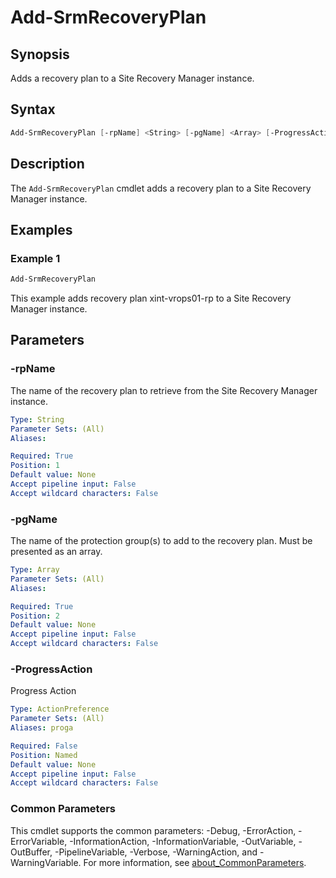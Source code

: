 # Add-SrmRecoveryPlan

## Synopsis

Adds a recovery plan to a Site Recovery Manager instance.

## Syntax

```powershell
Add-SrmRecoveryPlan [-rpName] <String> [-pgName] <Array> [-ProgressAction <ActionPreference>] [<CommonParameters>]
```

## Description

The `Add-SrmRecoveryPlan` cmdlet adds a recovery plan to a Site Recovery Manager instance.

## Examples

### Example 1

```powershell
Add-SrmRecoveryPlan
```

This example adds recovery plan xint-vrops01-rp to a Site Recovery Manager instance.

## Parameters

### -rpName

The name of the recovery plan to retrieve from the Site Recovery Manager instance.

```yaml
Type: String
Parameter Sets: (All)
Aliases:

Required: True
Position: 1
Default value: None
Accept pipeline input: False
Accept wildcard characters: False
```

### -pgName

The name of the protection group(s) to add to the recovery plan.
Must be presented as an array.

```yaml
Type: Array
Parameter Sets: (All)
Aliases:

Required: True
Position: 2
Default value: None
Accept pipeline input: False
Accept wildcard characters: False
```

### -ProgressAction

Progress Action

```yaml
Type: ActionPreference
Parameter Sets: (All)
Aliases: proga

Required: False
Position: Named
Default value: None
Accept pipeline input: False
Accept wildcard characters: False
```

### Common Parameters

This cmdlet supports the common parameters: -Debug, -ErrorAction, -ErrorVariable, -InformationAction, -InformationVariable, -OutVariable, -OutBuffer, -PipelineVariable, -Verbose, -WarningAction, and -WarningVariable. For more information, see [about_CommonParameters](http://go.microsoft.com/fwlink/?LinkID=113216).
